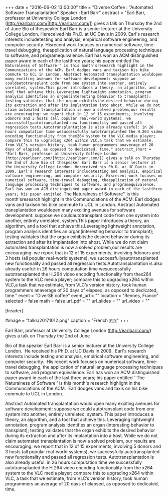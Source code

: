+++
date = "2016-06-02 13:00:00"
title = "Diverse Coffee : “Automated Software Transplantation” Speaker : Earl Barr"
abstract = "Earl Barr, professor at University College London (http://earlbarr.com/[http://earlbarr.com/]) gives a talk on Thursday the 2nd of June Bio of thespeaker Earl Barr is a senior lecturer at the University College London. Hereceived his Ph.D. at UC Davis in 2009. Earl's research interests includetesting and analysis, empirical software engineering, and computer security. Hisrecent work focuses on numerical software, time-travel debugging, theapplication of natural language processing techniques to software, and programequivalence. Earl has won an ACM distinguished paper award in each of the lastthree years; his paper entitled ``The Naturalness of Software'' is this month'sresearch highlight in the Communciations of the ACM. Earl dodges vans and taxison his bike commute to UCL in London. Abstract Automated transplantation wouldopen many exciting avenues for software development: suppose we couldautotransplant code from one system into another, entirely unrelated, system.This paper introduces a theory, an algorithm, and a tool that achieve this.Leveraging lightweight annotation, program analysis identifies an organ(interesting behavior to transplant); testing validates that the organ exhibitsthe desired behavior during its extraction and after its implantation into ahost. While we do not claim automated transplantation is now a solved problem,our results are encouraging: we report that in 12 of 15 experiments, involving 5donors and 3 hosts (all popular real-world systems), we successfullyautotransplanted new functionality and passed all regression tests.Autotransplantation is also already useful: in 26 hours computation time wesuccessfully autotransplanted the H.264 video encoding functionality from thex264 system to the VLC media player; compare this to upgrading x264 within VLC,a task that we estimate, from VLC’s version history, took human programmers anaverage of 20 days of elapsed, as opposed to dedicated, time."
abstract_short = "Earl Barr, professor at University College London (http://earlbarr.com/[http://earlbarr.com/]) gives a talk on Thursday the 2nd of June Bio of thespeaker Earl Barr is a senior lecturer at the University College London. Hereceived his Ph.D. at UC Davis in 2009. Earl's research interests includetesting and analysis, empirical software engineering, and computer security. Hisrecent work focuses on numerical software, time-travel debugging, theapplication of natural language processing techniques to software, and programequivalence. Earl has won an ACM distinguished paper award in each of the lastthree years; his paper entitled ``The Naturalness of Software'' is this month'sresearch highlight in the Communciations of the ACM. Earl dodges vans and taxison his bike commute to UCL in London. Abstract Automated transplantation wouldopen many exciting avenues for software development: suppose we couldautotransplant code from one system into another, entirely unrelated, system.This paper introduces a theory, an algorithm, and a tool that achieve this.Leveraging lightweight annotation, program analysis identifies an organ(interesting behavior to transplant); testing validates that the organ exhibitsthe desired behavior during its extraction and after its implantation into ahost. While we do not claim automated transplantation is now a solved problem,our results are encouraging: we report that in 12 of 15 experiments, involving 5donors and 3 hosts (all popular real-world systems), we successfullyautotransplanted new functionality and passed all regression tests.Autotransplantation is also already useful: in 26 hours computation time wesuccessfully autotransplanted the H.264 video encoding functionality from thex264 system to the VLC media player; compare this to upgrading x264 within VLC,a task that we estimate, from VLC’s version history, took human programmers anaverage of 20 days of elapsed, as opposed to dedicated, time."
event = "DiverSE coffee"
event_url = ""
location = "Rennes, France"
selected = false
math = false
url_pdf = ""
url_slides = ""
url_video = ""


[header]

#image = "talks/20171012.png"
caption = "French :fr:"
+++


Earl Barr, professor at University College London (<span id="OBJ_PREFIX_DWT1281_com_zimbra_url" class="Object"><span id="OBJ_PREFIX_DWT1282_com_zimbra_url" class="Object"><a class="" href="http://earlbarr.com/" target="_blank">http://earlbarr.com/</a></span></span>) gives a talk on Thursday the 2nd of June

Bio of the speaker
Earl Barr is a senior lecturer at the University College London.  He received
his Ph.D. at UC Davis in 2009.  Earl's research interests include testing and
analysis, empirical software engineering, and computer security.  His recent
work focuses on numerical software, time-travel debugging, the application of
natural language processing techniques to software, and program equivalence.
Earl has won an ACM distinguished paper award in each of the last three years;
his paper entitled ``The Naturalness of Software'' is this month's research
highlight in the Communciations of the ACM.  Earl dodges vans and taxis on his
bike commute to UCL in London.

Abstract
Automated transplantation would open many exciting avenues for software development: suppose we could autotransplant code from one system into another, entirely unrelated, system. This paper introduces a theory, an algorithm, and a tool that achieve this. Leveraging lightweight annotation, program analysis identifies an organ (interesting behavior to transplant); testing validates that the organ exhibits the desired behavior during its extraction and after its implantation into a host. While we do not claim automated transplantation is now a solved problem, our results are encouraging: we report that in 12 of 15 experiments, involving 5 donors and 3 hosts (all popular real-world systems), we successfully autotransplanted new functionality and passed all regression tests. Autotransplantation is also already useful: in 26 hours computation time we successfully autotransplanted the H.264 video encoding functionality from the x264 system to the VLC media player; compare this to upgrading x264 within VLC, a task that we estimate, from VLC’s version history, took human programmers an average of 20 days of elapsed, as opposed to dedicated, time.
